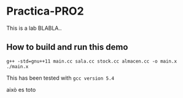 # Practica-PRO2

This is a lab BLABLA..

## How to build and run this demo

```
g++ -std=gnu++11 main.cc sala.cc stock.cc almacen.cc -o main.x
./main.x
```

This has been tested with `gcc version 5.4`

això es toto
